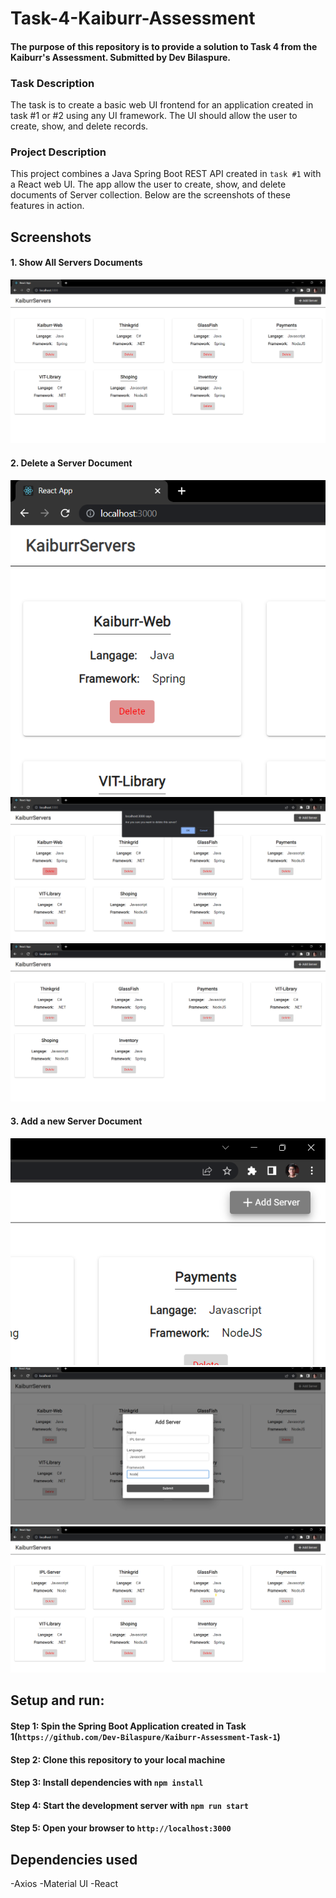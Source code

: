 # Task-4-Kaiburr-Assessment
#### The purpose of this repository is to provide a solution to Task 4 from the Kaiburr's Assessment. Submitted by Dev Bilaspure.

### Task Description
The task is to create a basic web UI frontend for an application created in task #1 or #2 using any UI framework. The UI should allow the user to create, show, and delete records.

### Project Description
This project combines a Java Spring Boot REST API created in `task #1` with a React web UI.
The app allow the user to create, show, and delete documents of Server collection. Below are the screenshots of these features in action.

## Screenshots
#### 1. Show All Servers Documents
![showAllServers](screenshots/viewServers.png)

#### 2. Delete a Server Document
![deleteAServerDocument](screenshots/clickDelete.png)
![deleteAServerDocument](screenshots/tryingToDelete.png)
![deleteAServerDocument](screenshots/serverDeleted.png)

#### 3. Add a new Server Document
![clickAddBtn](screenshots/clickAddBtn.png)
![addServerDialog](screenshots/addServerDialog.png)
![serverAdded](screenshots/serverAdded.png)


## Setup and run:

#### Step 1: Spin the Spring Boot Application created in Task 1(`https://github.com/Dev-Bilaspure/Kaiburr-Assessment-Task-1`)
#### Step 2: Clone this repository to your local machine
#### Step 3: Install dependencies with `npm install`
#### Step 4: Start the development server with `npm run start`
#### Step 5: Open your browser to `http://localhost:3000`


## Dependencies used
-Axios
-Material UI
-React
